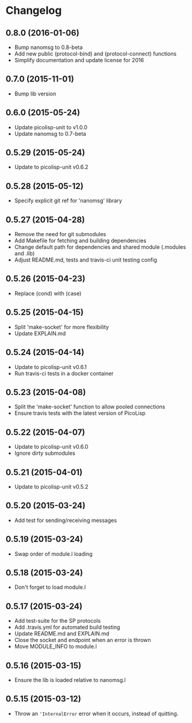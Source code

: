 # Changelog

## 0.8.0 (2016-01-06)

  * Bump nanomsg to 0.8-beta
  * Add new public (protocol-bind) and (protocol-connect) functions
  * Simplify documentation and update license for 2016

## 0.7.0 (2015-11-01)

  * Bump lib version

## 0.6.0 (2015-05-24)

  * Update picolisp-unit to v1.0.0
  * Update nanomsg to 0.7-beta

## 0.5.29 (2015-05-24)

  * Update to picolisp-unit v0.6.2

## 0.5.28 (2015-05-12)

  * Specify explicit git ref for 'nanomsg' library

## 0.5.27 (2015-04-28)

  * Remove the need for git submodules
  * Add Makefile for fetching and building dependencies
  * Change default path for dependencies and shared module (.modules and .lib)
  * Adjust README.md, tests and travis-ci unit testing config

## 0.5.26 (2015-04-23)

  * Replace (cond) with (case)

## 0.5.25 (2015-04-15)

  * Split 'make-socket' for more flexibility
  * Update EXPLAIN.md

## 0.5.24 (2015-04-14)

  * Update to picolisp-unit v0.6.1
  * Run travis-ci tests in a docker container

## 0.5.23 (2015-04-08)

  * Split the 'make-socket' function to allow pooled connections
  * Ensure travis tests with the latest version of PicoLisp

## 0.5.22 (2015-04-07)

  * Update to picolisp-unit v0.6.0
  * Ignore dirty submodules

## 0.5.21 (2015-04-01)

  * Update to picolisp-unit v0.5.2

## 0.5.20 (2015-03-24)

  * Add test for sending/receiving messages

## 0.5.19 (2015-03-24)

  * Swap order of module.l loading

## 0.5.18 (2015-03-24)

  * Don't forget to load module.l

## 0.5.17 (2015-03-24)

  * Add test-suite for the SP protocols
  * Add .travis.yml for automated build testing
  * Update README.md and EXPLAIN.md
  * Close the socket and endpoint when an error is thrown
  * Move MODULE_INFO to module.l

## 0.5.16 (2015-03-15)

  * Ensure the lib is loaded relative to nanomsg.l

## 0.5.15 (2015-03-12)

  * Throw an `'InternalError` error when it occurs, instead of quitting.
